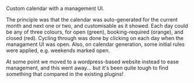 Custom calendar with a management UI.

The principle was that the calendar was auto-generated for the current month and next one or two, and customisable as it showed.
Each day could be any of three colours, for open (green), booking-required (orange), and closed (red).
Cycling through was done by clicking on each day when the managament UI was open.
Also, on calendar generation, some initial rules were applied, e.g. weekends marked open.

At some point we moved to a wordpress-based website instead to ease management, and this went away...
but it's been quite tough to find something that compared in the existing plugins!
